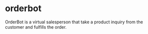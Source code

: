 # orderbot
OrderBot is a virtual salesperson that take a product inquiry from the customer and fulfills the order.
